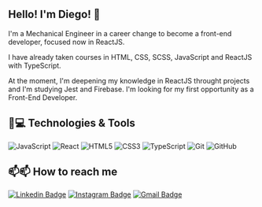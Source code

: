 ## Hello!  I'm Diego! 🙂

<p align = "left">I'm a Mechanical Engineer in a career change to become a front-end developer, focused now in ReactJS.

I have already taken courses in HTML, CSS, SCSS, JavaScript and ReactJS with TypeScript. 

At the moment, I'm deepening my knowledge in ReactJS throught projects and I'm studying Jest and Firebase. I'm looking for my first opportunity as a Front-End Developer. </p>


## 🚀💻 Technologies & Tools

![JavaScript](https://img.shields.io/badge/-JavaScript-black?style=flat-square&logo=javascript)
![React](https://img.shields.io/badge/-ReactJS-black?style=flat-square&logo=react)
![HTML5](https://img.shields.io/badge/-HTML5-E34F26?style=flat-square&logo=html5&logoColor=white)
![CSS3](https://img.shields.io/badge/-CSS3-1572B6?style=flat-square&logo=css3)
![TypeScript](https://img.shields.io/badge/-TypeScript-007ACC?style=flat-square&logo=typescript)
![Git](https://img.shields.io/badge/-Git-black?style=flat-square&logo=git)
![GitHub](https://img.shields.io/badge/-GitHub-181717?style=flat-square&logo=github)


## 📫📫 How to reach me

[![Linkedin Badge](https://img.shields.io/badge/-diegonf-blue?style=flat-square&logo=Linkedin&logoColor=white&link=https://www.linkedin.com/in/diegonf/)](https://www.linkedin.com/in/diegonf/)
[![Instagram Badge](https://img.shields.io/badge/-diegonf-purple?style=flat-square&logo=instagram&logoColor=white&link=https://www.instagram.com/diego_nferreira/)](https://instagram.com/diego_nferreira/)
[![Gmail Badge](https://img.shields.io/badge/-diegonf@gmail.com-c14438?style=flat-square&logo=Gmail&logoColor=white&link=mailto:diego.nascimento91@gmail.com)](mailto:diego.nascimento91@gmail.com)


<!--
**diegonf/diegonf** is a ✨ _special_ ✨ repository because its `README.md` (this file) appears on your GitHub profile.

Here are some ideas to get you started:

- 🔭 I’m currently working on ...
- 🌱 I’m currently learning ...
- 👯 I’m looking to collaborate on ...
- 🤔 I’m looking for help with ...
- 💬 Ask me about ...
- 📫 How to reach me: ...
- 😄 Pronouns: ...
- ⚡ Fun fact: ...

![Bootstrap](https://img.shields.io/badge/-Bootstrap-563D7C?style=flat-square&logo=bootstrap)
-->
